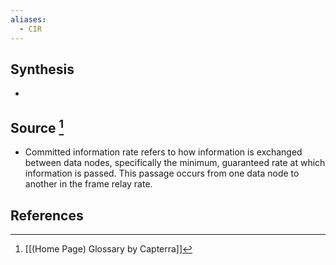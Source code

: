 ```yaml
---
aliases:
  - CIR
---
```

## Synthesis
- 
## Source [^1]
- Committed information rate refers to how information is exchanged between data nodes, specifically the minimum, guaranteed rate at which information is passed. This passage occurs from one data node to another in the frame relay rate.
## References

[^1]: [[(Home Page) Glossary by Capterra]]